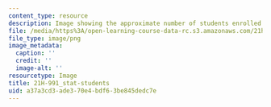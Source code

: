 ```yaml
---
content_type: resource
description: Image showing the approximate number of students enrolled in the course.
file: /media/https%3A/open-learning-course-data-rc.s3.amazonaws.com/21h-991-theories-and-methods-in-the-study-of-history-fall-2014/a37a3cd3ade370e4bdf63be845dedc7e_21H-991_stat-students.png
file_type: image/png
image_metadata:
  caption: ''
  credit: ''
  image-alt: ''
resourcetype: Image
title: 21H-991_stat-students
uid: a37a3cd3-ade3-70e4-bdf6-3be845dedc7e
---
```

